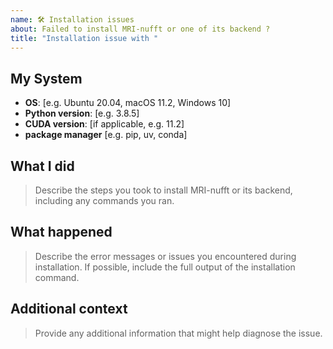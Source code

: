 ```yaml
---
name: 🛠️ Installation issues
about: Failed to install MRI-nufft or one of its backend ?
title: "Installation issue with "
---
```


<!-- Please fill out the following sections to help us understand your issue. 

Before submitting, please ensure that you have read the installation guidelines:
https://mind-inria.github.io/mri-nufft/getting_started.html
-->

## My System

 - **OS**: [e.g. Ubuntu 20.04, macOS 11.2, Windows 10]
 - **Python version**: [e.g. 3.8.5]
 - **CUDA version**: [if applicable, e.g. 11.2]
 - **package manager** [e.g. pip, uv, conda]

## What I did

> Describe the steps you took to install MRI-nufft or its backend, including any commands you ran.

## What happened

> Describe the error messages or issues you encountered during installation.
> If possible, include the full output of the installation command.

## Additional context

> Provide any additional information that might help diagnose the issue. 
